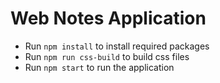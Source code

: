 # Web Notes Application

- Run `npm install` to install required packages
- Run `npm run css-build` to build css files
- Run `npm start` to run the application

